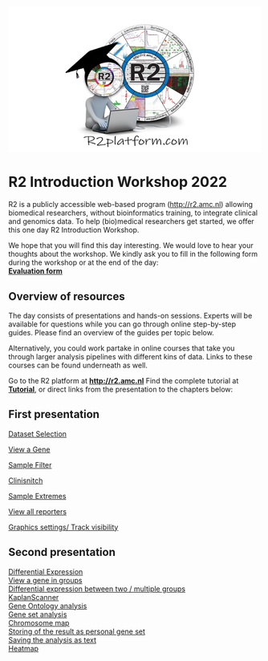 <a id="r2_introduction_workshop_2022"> </a>

![](_static/images/R2IntroductionWorkshop/trainingpamflet.png "Figure 1:  Cell types, cytokines, and chemokine receptors as rheumatoid arthritis drug targets (Source DOI: 10.1211/PJ.2016.20201090)")

R2 Introduction Workshop 2022
=======
R2 is a publicly accessible web-based program (http://r2.amc.nl) allowing biomedical researchers, without bioinformatics training, to integrate clinical and genomics data. To help (bio)medical researchers get started, we offer this one day R2 Introduction Workshop.  
  
We hope that you will find this day interesting. We would love to hear your thoughts about the workshop. We kindly ask you to fill in the following form during the workshop or at the end of the day:   
[**Evaluation form**](https://forms.gle/M5E5Jzbms8zDATKz6 )


Overview of resources
---

The day consists of presentations and hands-on sessions. Experts will be available for questions while you can go through online step-by-step guides.
Please find an overview of the guides per topic below.  

Alternatively, you could work partake in online courses that take you through larger analysis pipelines with different kins of data. Links to these courses can be found underneath as well.  

Go to the R2 platform at **http://r2.amc.nl**
Find the complete tutorial at [**Tutorial**](https://r2-tutorials.readthedocs.io/en/latest), or direct links from the presentation to the chapters below: 

First presentation
--- 

[Dataset Selection](https://r2-tutorials.readthedocs.io/en/latest/Using_Datasets.html)   

[View a Gene](https://r2-tutorials.readthedocs.io/en/latest/One_Gene_View.html)  

[Sample Filter](https://r2-tutorials.readthedocs.io/en/latest/One_Gene_View.html?highlight=View%20all%20reporters#step-7-selecting-subsets)  

[Clinisnitch](https://r2-tutorials.readthedocs.io/en/latest/One_Gene_View.html?highlight=clinisnitch#step-8-find-best-track-separation-with-clinisnitch)  

[Sample Extremes](https://r2-tutorials.readthedocs.io/en/latest/Handyparts.html?highlight=Sample%20Extremes#collection-of-handy-tools-in-r2)  

[View all reporters](https://r2-tutorials.readthedocs.io/en/latest/One_Gene_View.html?highlight=View%20all%20reporters#step-10-probeset-verification)  

[Graphics settings/ Track visibility](https://r2-tutorials.readthedocs.io/en/latest/One_Gene_View.html?highlight=Graphics%20settings#step-6-adapting-plot)  
  
  
Second presentation 
---

[Differential Expression](https://r2-tutorials.readthedocs.io/en/latest/Differential_Expression.html)  
[View a gene in groups]()  
[Differential expression between two / multiple groups]()  
[KaplanScanner]()  
[Gene Ontology analysis]()  
[Gene set analysis]()  
[Chromosome map]()  
[Storing of the result as personal gene set]()   
[Saving the analysis as text]()  
[Heatmap]()  
